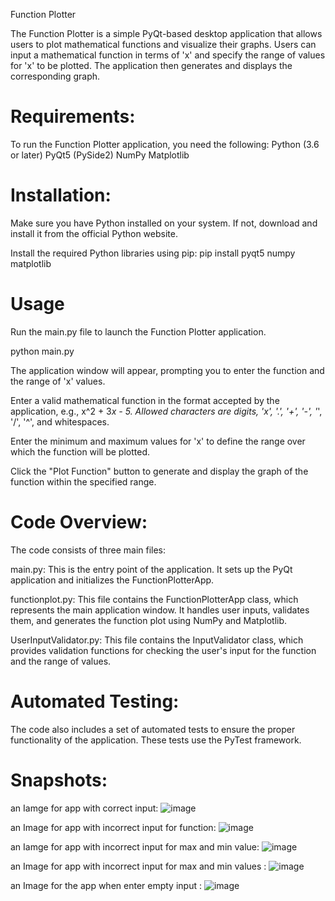 
Function Plotter

The Function Plotter is a simple PyQt-based desktop application that allows users to plot mathematical functions and visualize their graphs. Users can input a mathematical function in terms of 'x' and specify the range of values for 'x' to be plotted. The application then generates and displays the corresponding graph.

# Requirements:
To run the Function Plotter application, you need the following:
Python (3.6 or later)
PyQt5 (PySide2)
NumPy
Matplotlib

# Installation:

Make sure you have Python installed on your system. If not, download and install it from the official Python website.

Install the required Python libraries using pip:
pip install pyqt5 numpy matplotlib

# Usage
Run the main.py file to launch the Function Plotter application.

python main.py


The application window will appear, prompting you to enter the function and the range of 'x' values.

Enter a valid mathematical function in the format accepted by the application, e.g., x^2 + 3*x - 5. Allowed characters are digits, 'x', '.', '+', '-', '*', '/', '^', and whitespaces.

Enter the minimum and maximum values for 'x' to define the range over which the function will be plotted.

Click the "Plot Function" button to generate and display the graph of the function within the specified range.


# Code Overview:

The code consists of three main files:

main.py: This is the entry point of the application. It sets up the PyQt application and initializes the FunctionPlotterApp.

functionplot.py: This file contains the FunctionPlotterApp class, which represents the main application window. It handles user inputs, validates them, and generates the function plot using NumPy and Matplotlib.

UserInputValidator.py: This file contains the InputValidator class, which provides validation functions for checking the user's input for the function and the range of values.

# Automated Testing:
The code also includes a set of automated tests to ensure the proper functionality of the application. These tests use the PyTest framework.

# Snapshots:
an Iamge for app with correct input: 
![image](https://github.com/Abdelaziz25/Function-Plotter/assets/90736727/4397f971-5eac-4ad9-9223-c3f5984d654b)

an Image for app with incorrect input for function:
![image](https://github.com/Abdelaziz25/Function-Plotter/assets/90736727/24ccd867-d215-4ca0-9425-67f70862ebb1)

an Iamge for app with incorrect input for max and min value:
![image](https://github.com/Abdelaziz25/Function-Plotter/assets/90736727/a0698168-11ad-48ee-bb15-807b9e89fae5)

an Image for app with incorrect input for max and min values :
![image](https://github.com/Abdelaziz25/Function-Plotter/assets/90736727/eaf2ac67-b712-47c1-a89a-3e17f9642a66)

an Image for the app when enter empty input :
![image](https://github.com/Abdelaziz25/Function-Plotter/assets/90736727/fc8cf63c-2910-4c0f-8d1f-8aa93f538a73)

